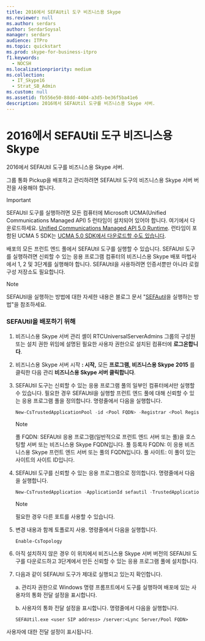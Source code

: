 ```yaml
---
title: 2016에서 SEFAUtil 도구 비즈니스용 Skype
ms.reviewer: null
ms.author: serdars
author: SerdarSoysal
manager: serdars
audience: ITPro
ms.topic: quickstart
ms.prod: skype-for-business-itpro
f1.keywords:
  - NOCSH
ms.localizationpriority: medium
ms.collection:
  - IT_Skype16
  - Strat_SB_Admin
ms.custom: null
ms.assetid: fb556e50-88dd-4404-a3d5-be36f5ba41e6
description: 2016에서 SEFAUtil 도구를 비즈니스용 Skype 서버.
---
```


# <a name="deploy-the-sefautil-tool-in-skype-for-business"></a>2016에서 SEFAUtil 도구 비즈니스용 Skype
 
2016에서 SEFAUtil 도구를 비즈니스용 Skype 서버.
  
그룹 통화 Pickup을 배포하고 관리하려면 SEFAUtil 도구의 비즈니스용 Skype 서버 버전을 사용해야 합니다. 
  
> [!IMPORTANT]
> SEFAUtil 도구를 실행하려면 모든 컴퓨터에 Microsoft UCMA(Unified Communications Managed API) 5 런타임이 설치되어 있어야 합니다. 여기에서 다운로드하세요. [Unified Communications Managed API 5.0 Runtime](https://www.microsoft.com/download/details.aspx?id=47344). 런타임이 포함된 UCMA 5 SDK는 [UCMA 5.0 SDK에서 다운로드할 수도 있습니다](https://www.microsoft.com/download/details.aspx?id=47345).
  
배포의 모든 프런트 엔드 풀에서 SEFAUtil 도구를 실행할 수 있습니다. SEFAUtil 도구를 실행하려면 신뢰할 수 있는 응용 프로그램 컴퓨터의 비즈니스용 Skype 배포 마법사에서 1, 2 및 3단계를 실행해야 합니다. SEFAUtil을 사용하려면 인증서뿐만 아니라 로컬 구성 저장소도 필요합니다.
  
> [!NOTE]
> SEFAUtil을 실행하는 방법에 대한 자세한 내용은 블로그 문서 "[SEFAutil](/archive/blogs/jenstr/how-to-get-sefautil-running)을 실행하는 방법"을 참조하세요. 
  
### <a name="to-deploy-sefautil"></a>SEFAUtil을 배포하기 위해

1. 비즈니스용 Skype 서버 관리 셸이 RTCUniversalServerAdmins 그룹의 구성원 또는 설치 권한 위임에 설명된 필요한 사용자 권한으로 설치된 컴퓨터에 **로그온합니다**.
    
2. 비즈니스용 Skype 서버 시작 **: 시작,** 모든 **프로그램, 비즈니스용 Skype** **2015** 를 클릭한 다음 관리 **비즈니스용 Skype 서버 클릭합니다**.
    
3. SEFAUtil 도구는 신뢰할 수 있는 응용 프로그램 풀의 일부인 컴퓨터에서만 실행할 수 있습니다. 필요한 경우 SEFAUtil을 실행할 프런트 엔드 풀에 대해 신뢰할 수 있는 응용 프로그램 풀을 정의합니다. 명령줄에서 다음을 실행합니다.
    
   ```powershell
   New-CsTrustedApplicationPool -id <Pool FQDN> -Registrar <Pool Registrar FQDN> -site Site:<Pool Site>
   ```
    > [!NOTE]
    > 풀 FQDN: SEFAUtil 응용 프로그램(일반적으로 프런트 엔드 서버 또는 풀)을 호스팅할 서버 또는 비즈니스용 Skype FQDN입니다.
    > 풀 등록자 FQDN: 이 응용 비즈니스용 Skype 프런트 엔드 서버 또는 풀의 FQDN입니다.
    > 풀 사이트: 이 풀이 있는 사이트의 사이트 ID입니다.

4. SEFAUtil 도구를 신뢰할 수 있는 응용 프로그램으로 정의합니다. 명령줄에서 다음을 실행합니다.
    
   ```powershell
   New-CsTrustedApplication -ApplicationId sefautil -TrustedApplicationPoolFqdn <Pool FQDN>  -Port 7489
   ```

    > [!NOTE]
    > 필요한 경우 다른 포트를 사용할 수 있습니다. 
  
5. 변경 내용과 함께 토폴로지 사용. 명령줄에서 다음을 실행합니다.
    
   ```powershell
   Enable-CsTopology
   ```

6. 아직 설치하지 않은 경우 이 위치에서 비즈니스용 Skype 서버 버전의 SEFAUtil 도구를 다운로드하고 3단계에서 만든 신뢰할 수 있는 [](https://www.microsoft.com/download/details.aspx?id=52631)응용 프로그램 풀에 설치합니다.
    
7. 다음과 같이 SEFAUtil 도구가 제대로 실행되고 있는지 확인합니다. 
    
    a. 관리자 권한으로 Windows 명령 프롬프트에서 도구를 실행하여 배포에 있는 사용자의 통화 전달 설정을 표시합니다.
    
    b. 사용자의 통화 전달 설정을 표시합니다. 명령줄에서 다음을 실행합니다.
    
   ```console
   SEFAUtil.exe <user SIP address> /server:<Lync Server/Pool FQDN>
   ```

사용자에 대한 전달 설정이 표시됩니다.
